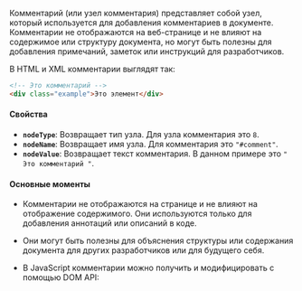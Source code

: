 Комментарий (или узел комментария) представляет собой узел, который используется для добавления комментариев в документе. Комментарии не отображаются на веб-странице и не влияют на содержимое или структуру документа, но могут быть полезны для добавления примечаний, заметок или инструкций для разработчиков.

В HTML и XML комментарии выглядят так:

```html
<!-- Это комментарий --> 
<div class="example">Это элемент</div>
```


#### Свойства

- **`nodeType`**: Возвращает тип узла. Для узла комментария это `8`.
- **`nodeName`**: Возвращает имя узла. Для комментария это `"#comment"`.
- **`nodeValue`**: Возвращает текст комментария. В данном примере это `" Это комментарий "`.

#### Основные моменты

- Комментарии не отображаются на странице и не влияют на отображение содержимого. Они используются только для добавления аннотаций или описаний в коде.
    
- Они могут быть полезны для объяснения структуры или содержания документа для других разработчиков или для будущего себя.
    
- В JavaScript комментарии можно получить и модифицировать с помощью DOM API: